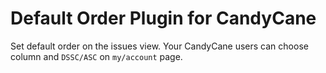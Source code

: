 # Default Order Plugin for CandyCane

Set default order on the issues view. Your CandyCane users can choose column and `DSSC/ASC` on `my/account` page.
